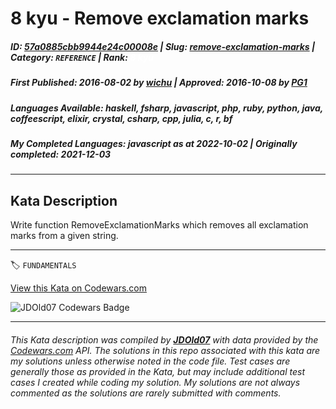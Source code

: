 # 8 kyu - Remove exclamation marks

##### **ID**: [57a0885cbb9944e24c00008e](https://www.codewars.com/kata/57a0885cbb9944e24c00008e) | **Slug**: [remove-exclamation-marks](https://www.codewars.com/kata/57a0885cbb9944e24c00008e) | **Category**: `REFERENCE` | **Rank**: <span style="color:white">8 kyu</span>

##### **First Published**: 2016-08-02 ***by*** [wichu](https://www.codewars.com/users/wichu) | **Approved**: 2016-10-08 ***by*** [PG1](https://www.codewars.com/users/PG1)

##### **Languages Available**: haskell, fsharp, javascript, php, ruby, python, java, coffeescript, elixir, crystal, csharp, cpp, julia, c, r, bf

##### **My Completed Languages**: javascript ***as at*** 2022-10-02 | **Originally completed**: 2021-12-03

---

## Kata Description


Write function RemoveExclamationMarks which removes all exclamation marks from a given string.





---


🏷 `FUNDAMENTALS`


[View this Kata on Codewars.com](https://www.codewars.com/kata/57a0885cbb9944e24c00008e)

![](https://www.codewars.com/users/jdold07/badges/large "JDOld07 Codewars Badge")

---

###### *This Kata description was compiled by [**JDOld07**](https://tpstech.dev) with data provided by the [Codewars.com](https://www.codewars.com) API.  The solutions in this repo associated with this kata are my solutions unless otherwise noted in the code file.  Test cases are generally those as provided in the Kata, but may include additional test cases I created while coding my solution.  My solutions are not always commented as the solutions are rarely submitted with comments.*
